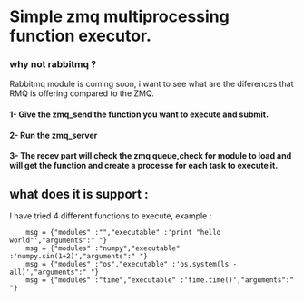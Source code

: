# Simple zmq multiprocessing function executor.
  
  ### why not rabbitmq ?

  Rabbitmq module is coming soon, i want to see what are the diferences that RMQ is offering compared to the ZMQ.

  #### 1- Give the zmq_send the function you want to execute and submit.
  #### 2- Run the zmq_server
  #### 3- The recev part will check the zmq queue,check for module to load and will get the function and create a processe for each task to execute it.
  
  ## what does it is support :
  I have tried 4 different functions to execute, example :


        msg = {"modules" :"","executable" :'print "hello world"',"arguments":" "}
        msg = {"modules" :"numpy","executable" :'numpy.sin(1+2)',"arguments":" "}
        msg = {"modules" :"os","executable" :'os.system(ls -all)',"arguments":" "}
        msg = {"modules" :"time","executable" :'time.time()',"arguments":" "}
        
     

    
 

